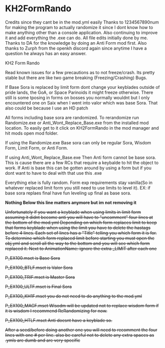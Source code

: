 # KH2FormRando

Credits since they cant be in the mod.yml easily 
Thanks to 1234567890num for making the program to actually randomize it since I dont know how to make anything other than a console application. Also continuing to improve it and add everything the .exe can do. All file edits initially done by me. Thanks to DA for the knowledge by doing an Anti Form mod first. Also thanks to Zurph from the openkh discord again since anytime I have a question he always has an easy answer.

KH2 Form Rando

Read known issues for a few precautions as to not freeze/crash. Its pretty stable but there are like two game breaking (Freezing/Crashing) Bugs.

If Base Sora is replaced by limit form dont change your keyblades outside of pride lands, the GoA, or Space Parinoids it might freeze otherwise.
There still is some tposing in forms on bosses you normally wouldnt but I only encountered one on Saix when I went into valor which was base Sora. That also could be because I use an HD patch

All forms including base sora are randomized. To rerandomize run Randomize.exe or Anti_Wont_Replace_Base.exe from the installed mod location.
To easily get to it click on KH2FormRando in the mod manager and hit mods open mod folder.

If using the Randomize.exe
Base sora can only be regular Sora, Wisdom Form, Limit Form, or Anti Form.

If using Anti_Wont_Replace_Base.exe
Then Anti form cannot be base sora. This is cause there are a few RCs that require a keybalde to hit the object to work. If Anti is base this can be gotten around by using a form but if you dont want to have to deal with that use this .exe

Everything else is fully random. Form exp requirements stay vanilla(So in whatever replaced limit form you still need to use limits to level it). EX: if base sora replaes final have fun leveling up final as base sora.



**Nothing Below this line matters anymore but im not removing it**

~~Unfortunately if you want a keyblade when using limits in limit form assuming it didnt become anti you will have to "uncomment" four lines at the bottom of the mod.yml
Depending on which form replaces limit to keep that forms keyblade when using the limit you have to delete the hastags before 4 lines. Each set of lines has a "Title" telling you which form it is for. To determine which form replaced limit before starting you must open the obj.yml and scroll all the way to the bottom and you will see which form replaced it. Next to AnimationName: ignore the extra _LIMIT after each one~~

~~P_EX100.mset is Base Sora~~

~~P_EX100_BTLF.mset is Valor Sora~~

~~P_EX100_TRIF.mset is Master Sora~~

~~P_EX100_ULTF.mset is Final Sora~~

~~P_EX100_KH1F.mset you do not need to do anything to the mod.yml~~

~~P_EX100_MAGF.mset
Wisodm will be updated not to replace wisdom form if it is wisdom I recommend ReRandomizing for now.~~

~~P_EX100_HTLF.mset
Anti doesnt have a keyblade so.~~

~~After a seed/before doing another one you will need to recomment the four lines with one # per line. also be careful not to delete any extra spaces as .ymls are dumb and are very specific~~
